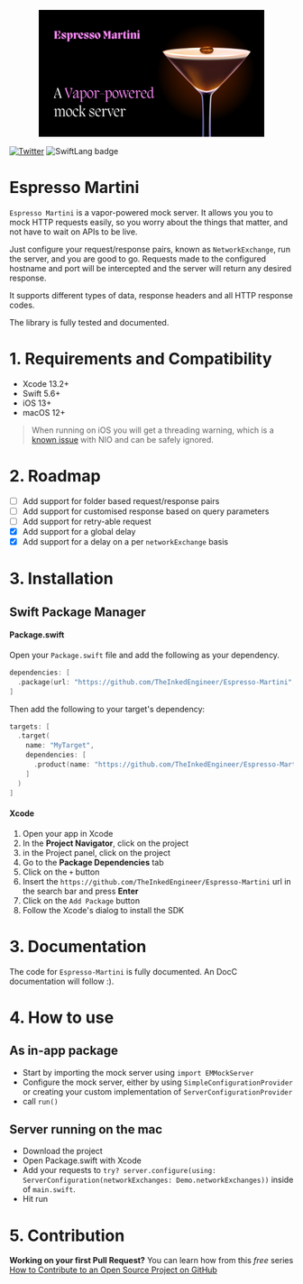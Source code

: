 <p align="center">
<img src="logo-github.png" alt="Espresso Martini logo" width="400">
</p>

[![Twitter](https://img.shields.io/twitter/url/https/theinkedgineer.svg?label=TheInkedgineer&style=social)](https://twitter.com/inkedengineer)
![SwiftLang badge](https://img.shields.io/badge/language-Swift%205.6-orange.svg)

# Espresso Martini

`Espresso Martini` is a vapor-powered mock server. It allows you you to mock HTTP requests easily, so you worry about the things that matter, and not have to wait on APIs to be live.

Just configure your request/response pairs, known as `NetworkExchange`, run the server, and you are good to go. Requests made to the configured hostname and port will be intercepted and the server will return any desired response.

It supports different types of data, response headers and all HTTP response codes. 

The library is fully tested and documented.

# 1. Requirements and Compatibility

- Xcode 13.2+
- Swift 5.6+
- iOS 13+
- macOS 12+

> When running on iOS you will get a threading warning, which is a [known issue](https://github.com/apple/swift-nio/issues/2223) with NIO and can be safely ignored.

# 2. Roadmap

- [ ] Add support for folder based request/response pairs
- [ ] Add support for customised response based on query parameters
- [ ] Add support for retry-able request
- [x] Add support for a global delay
- [x] Add support for a delay on a per `networkExchange` basis

# 3. Installation

## Swift Package Manager

#### Package.swift

Open your `Package.swift` file and add the following as your dependency. 

```swift
dependencies: [
  .package(url: "https://github.com/TheInkedEngineer/Espresso-Martini", from: "1.0.0")
]
```

Then add the following to your target's dependency:

```swift
targets: [
  .target(
    name: "MyTarget", 
    dependencies: [
      .product(name: "https://github.com/TheInkedEngineer/Espresso-Martini", package: "Espresso-Martini")
    ]
  )
]
```

#### Xcode

1. Open your app in Xcode
1. In the **Project Navigator**, click on the project
1. in the Project panel, click on the project
1. Go to the **Package Dependencies** tab
1. Click on the `+` button
1. Insert the `https://github.com/TheInkedEngineer/Espresso-Martini` url in the search bar and press **Enter**
1. Click on the `Add Package` button
1. Follow the Xcode's dialog to install the SDK

# 3. Documentation

The code for `Espresso-Martini` is fully documented. An DocC documentation will follow :).

# 4. How to use

## As in-app package

- Start by importing the mock server using `import EMMockServer`
- Configure the mock server, either by using `SimpleConfigurationProvider` or creating your custom implementation of `ServerConfigurationProvider`
- call `run()`

## Server running on the mac

- Download the project
- Open Package.swift with Xcode
- Add your requests to `try? server.configure(using: ServerConfiguration(networkExchanges: Demo.networkExchanges))` inside of `main.swift`.
- Hit run

# 5. Contribution

**Working on your first Pull Request?** You can learn how from this *free* series [How to Contribute to an Open Source Project on GitHub](https://egghead.io/series/how-to-contribute-to-an-open-source-project-on-github)
